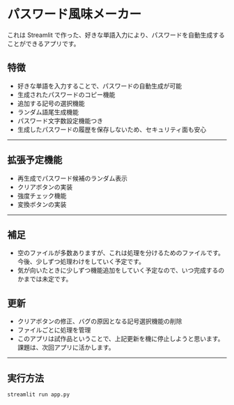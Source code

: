 # パスワード風味メーカー

これは Streamlit で作った、好きな単語入力により、パスワードを自動生成することができるアプリです。

## 特徴

- 好きな単語を入力することで、パスワードの自動生成が可能
- 生成されたパスワードのコピー機能
- 追加する記号の選択機能
- ランダム語尾生成機能
- パスワード文字数設定機能つき
- 生成したパスワードの履歴を保存しないため、セキュリティ面も安心

---

## 拡張予定機能

- 再生成でパスワード候補のランダム表示
- クリアボタンの実装
- 強度チェック機能
- 変換ボタンの実装

---

## 補足

- 空のファイルが多数ありますが、これは処理を分けるためのファイルです。今後、少しずつ処理わけをしていく予定です。
- 気が向いたときに少しずつ機能追加をしていく予定なので、いつ完成するのかまでは未定です。

## 更新
- クリアボタンの修正、バグの原因となる記号選択機能の削除
- ファイルごとに処理を管理
- このアプリは試作品ということで、上記更新を機に停止しようと思います。課題は、次回アプリに活かします。
  
---

## 実行方法

```bash
streamlit run app.py
```